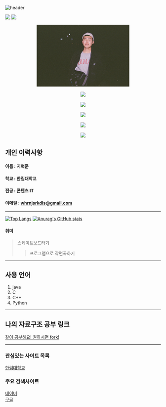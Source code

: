 ![header](https://capsule-render.vercel.app/api?text=Hyuk&nbsp;Jun&nbsp;Ji&animation=fadeIn&type=waving&height=300&width=1000&fontSize=100&color=gradient)  

<a href="https://www.eclipse.org/"><img src="https://img.shields.io/badge/Eclipse-FF8C00?style=for-the-badge&logo=Eclipse IDE&logoColor=2C2255"/></a>
                 <a href="https://www.java.com/ko/"><img src="https://img.shields.io/badge/Java-FF4500?style=for-the-badge&logo=Java&logoColor=007396"/></a>
<p align="center"><img src=mypic.jpg height=200 width=300></p>
<p align="center"><a href="https://github.com/HyukJunJi"><img src="https://img.shields.io/badge/My&nbsp;GitHub-black?style=for-the-badge&logo=GitHub&logoColor=white"/></a></p>
<p align="center"><img src="https://img.shields.io/github/watchers/HyukJunJi/RESUME?style=social"/></a></p>
<p align="center"><img src="https://img.shields.io/github/stars/HyukJunJi?style=social"/></a></p>
<p align="center"><img src="https://img.shields.io/github/followers/HyukJunJi?style=social"/></a></p>
<p align="center"><img src="https://img.shields.io/github/forks/HyukJunJi/RESUME?style=social"/></a></p>
                 
## 개인 이력사항
#### 이름 : 지혁준
#### 학교 : 한림대학교
#### 전공 : 콘텐츠 IT
#### 이메일 : whrnjsrkdls@gmail.com
------------------------
[![Top Langs](https://github-readme-stats.vercel.app/api/top-langs/?username=HyukJunJi)](https://github.com/anuraghazra/github-readme-stats)
[![Anurag's GitHub stats](https://github-readme-stats.vercel.app/api?username=HyukJunJi)](https://github.com/anuraghazra/github-readme-stats)
#### 취미
> 스케이트보드타기
>> 프로그램으로 작편곡하기
---
## 사용 언어
1. java
2. C
3. C++
4. Python
---
## 나의 자료구조 공부 링크
[같이 공부해요! 원하시면 fork!](https://www.github.com/HyukJunJi/data_struct)

-----------

### 관심있는 사이트 목록
[한림대학교][hallym]

### 주요 검색사이트
[네이버][naver]  
[구글][google]  


[eclipse]:https://www.eclipse.org
[google]:https://www.google.com
[naver]:https://www.naver.com
[hallym]:https://www.hallym.ac.kr

